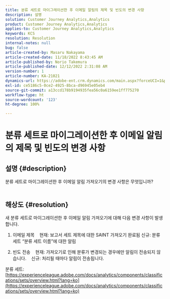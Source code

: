 ```yaml
---
title: 분류 세트로 마이그레이션한 후 이메일 알림의 제목 및 빈도의 변경 사항
description: 설명
solution: Customer Journey Analytics,Analytics
product: Customer Journey Analytics,Analytics
applies-to: Customer Journey Analytics,Analytics
keywords: KCS
resolution: Resolution
internal-notes: null
bug: false
article-created-by: Masaru Nakayama
article-created-date: 11/18/2022 8:43:45 AM
article-published-by: Norio Takemura
article-published-date: 12/12/2022 2:31:08 AM
version-number: 1
article-number: KA-21021
dynamics-url: https://adobe-ent.crm.dynamics.com/main.aspx?forceUCI=1&pagetype=entityrecord&etn=knowledgearticle&id=cb889f1b-1d67-ed11-9561-6045bd006239
exl-id: ce5186c5-0ce2-4925-8bca-d96945e05eb4
source-git-commit: a13ccd178b9194935fea56c0a6159ee1ff775270
workflow-type: ht
source-wordcount: '123'
ht-degree: 100%

---
```


# 분류 세트로 마이그레이션한 후 이메일 알림의 제목 및 빈도의 변경 사항

## 설명 {#description}

분류 세트로 마이그레이션한 후 이메일 알림 가져오기의 변경 사항은 무엇입니까?
<br> 

## 해상도 {#resolution}


새 분류 세트로 마이그레이션한 후 이메일 알림 가져오기에 대해 다음 변경 사항이 발생합니다.



1. 이메일 제목
   현재: 보고서 세트 제목에 대한 SAINT 가져오기 완료됨
   신규: 분류 세트 “분류 세트 이름”에 대한 알림

2. 빈도 전송
   현재: 가져오기로 인해 분류가 변경되는 경우에만 알림이 전송되지 않습니다.
   신규: 처리될 때마다 알림이 전송됩니다.

분류 세트:
[https://experienceleague.adobe.com/docs/analytics/components/classifications/sets/overview.html?lang=ko](https://experienceleague.adobe.com/docs/analytics/components/classifications/sets/overview.html?lang=ko)

